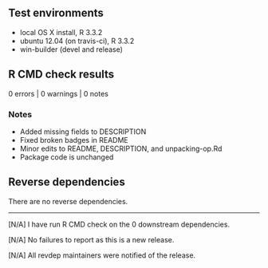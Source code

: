 ## Test environments
* local OS X install, R 3.3.2
* ubuntu 12.04 (on travis-ci), R 3.3.2
* win-builder (devel and release)

## R CMD check results

0 errors | 0 warnings | 0 notes

### Notes

* Added missing fields to DESCRIPTION
* Fixed broken badges in README
* Minor edits to README, DESCRIPTION, and unpacking-op.Rd
* Package code is unchanged

## Reverse dependencies

There are no reverse dependencies.

---

[N/A] I have run R CMD check on the 0 downstream dependencies. 
  
[N/A] No failures to report as this is a new release.

[N/A] All revdep maintainers were notified of the release.
